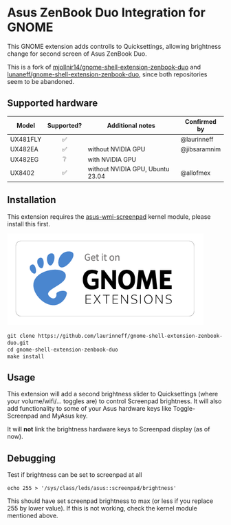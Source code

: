 # Asus ZenBook Duo Integration for GNOME

This GNOME extension adds controlls to Quicksettings, allowing brightness change for second screen of Asus ZenBook Duo.

This is a fork of [mjollnir14/gnome-shell-extension-zenbook-duo](https://github.com/mjollnir14/gnome-shell-extension-zenbook-duo) and [lunaneff/gnome-shell-extension-zenbook-duo](https://github.com/lunaneff/gnome-shell-extension-zenbook-duo), since both repositories seem to be abandoned.


## Supported hardware

| Model    | Supported? | Additional notes                           | Confirmed by |
| -------- | :--------: | ------------------------------------------ | ------------ |
| UX481FLY |     ✅     |                                            | @laurinneff  |
| UX482EA  |     ✅     | without NVIDIA GPU                         | @jibsaramnim |
| UX482EG  |     ❔     | with NVIDIA GPU                            |              |
| UX8402   |     ✅     | without NVIDIA GPU, Ubuntu 23.04           | @allofmex    |

<!-- Use ✅ for supported, ❔ for unknown/unconfirmed, ❌ for unsupported -->

## Installation

This extension requires the [asus-wmi-screenpad](https://github.com/Plippo/asus-wmi-screenpad) kernel module, please install this first.

[![Get it on GNOME Extensions](https://github.com/andyholmes/gnome-shell-extensions-badge/raw/master/get-it-on-ego.png)](https://extensions.gnome.org/extension/4607/asus-zenbook-duo-integration/)

```shell
git clone https://github.com/laurinneff/gnome-shell-extension-zenbook-duo.git
cd gnome-shell-extension-zenbook-duo
make install
```

## Usage

This extension will add a second brightness slider to Quicksettings (where your volume/wifi/... toggles are) to control Screenpad brightness.
It will also add functionality to some of your Asus hardware keys like Toggle-Screenpad and MyAsus key.

It will **not** link the brightness hardware keys to Screenpad display (as of now).

## Debugging

Test if brightness can be set to screenpad at all

```
echo 255 > '/sys/class/leds/asus::screenpad/brightness'
```

This should have set screenpad brightness to max (or less if you replace 255 by lower value). If this is not working, check the kernel module mentioned above.

